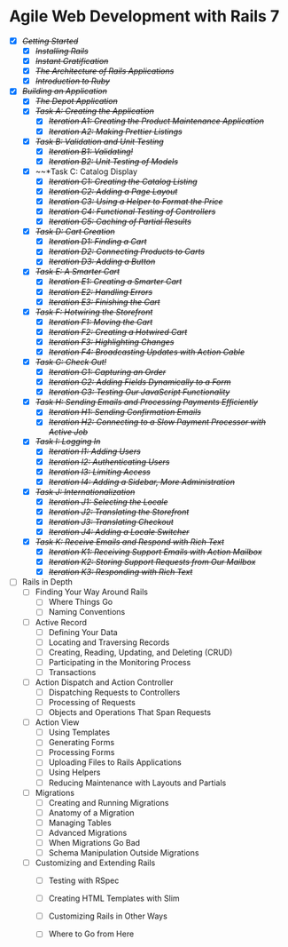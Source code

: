 # Agile Web Development with Rails 7

* [X] ~~*Getting Started*~~
  * [X] ~~*Installing Rails*~~
  * [X] ~~*Instant Gratification*~~
  * [X] ~~*The Architecture of Rails Applications*~~
  * [X] ~~*Introduction to Ruby*~~
* [X] ~~*Building an Application*~~
  * [X] ~~*The Depot Application*~~
  * [X] ~~*Task A: Creating the Application*~~
    * [X] ~~*Iteration A1: Creating the Product Maintenance Application*~~
    * [X] ~~*Iteration A2: Making Prettier Listings*~~
  * [X] ~~*Task B: Validation and Unit Testing*~~
    * [X] ~~*Iteration B1: Validating!*~~
    * [X] ~~*Iteration B2: Unit Testing of Models*~~
  * [X] ~~*Task C: Catalog Display
    * [X] ~~*Iteration C1: Creating the Catalog Listing*~~
    * [X] ~~*Iteration C2: Adding a Page Layout*~~
    * [X] ~~*Iteration C3: Using a Helper to Format the Price*~~
    * [X] ~~*Iteration C4: Functional Testing of Controllers*~~
    * [X] ~~*Iteration C5: Caching of Partial Results*~~
  * [X] ~~*Task D: Cart Creation*~~
    * [X] ~~*Iteration D1: Finding a Cart*~~
    * [X] ~~*Iteration D2: Connecting Products to Carts*~~
    * [X] ~~*Iteration D3: Adding a Button*~~
  * [X] ~~*Task E: A Smarter Cart*~~
    * [X] ~~*Iteration E1: Creating a Smarter Cart*~~
    * [X] ~~*Iteration E2: Handling Errors*~~
    * [X] ~~*Iteration E3: Finishing the Cart*~~
  * [X] ~~*Task F: Hotwiring the Storefront*~~
    * [X] ~~*Iteration F1: Moving the Cart*~~
    * [X] ~~*Iteration F2: Creating a Hotwired Cart*~~
    * [X] ~~*Iteration F3: Highlighting Changes*~~
    * [X] ~~*Iteration F4: Broadcasting Updates with Action Cable*~~
  * [X] ~~*Task G: Check Out!*~~
    * [X] ~~*Iteration G1: Capturing an Order*~~
    * [X] ~~*Iteration G2: Adding Fields Dynamically to a Form*~~
    * [X] ~~*Iteration G3: Testing Our JavaScript Functionality*~~
  * [X] ~~*Task H: Sending Emails and Processing Payments Efficiently*~~
    * [X] ~~*Iteration H1: Sending Confirmation Emails*~~
    * [X] ~~*Iteration H2: Connecting to a Slow Payment Processor with Active Job*~~
  * [X] ~~*Task I: Logging In*~~
    * [X] ~~*Iteration I1: Adding Users*~~
    * [X] ~~*Iteration I2: Authenticating Users*~~
    * [X] ~~*Iteration I3: Limiting Access*~~
    * [x] ~~*Iteration I4: Adding a Sidebar, More Administration*~~
  * [X] ~~*Task J: Internationalization*~~
    * [X] ~~*Iteration J1: Selecting the Locale*~~
    * [X] ~~*Iteration J2: Translating the Storefront*~~
    * [X] ~~*Iteration J3: Translating Checkout*~~
    * [X] ~~*Iteration J4: Adding a Locale Switcher*~~
  * [X] ~~*Task K: Receive Emails and Respond with Rich Text*~~
    * [X] ~~*Iteration K1: Receiving Support Emails with Action Mailbox*~~
    * [X] ~~*Iteration K2: Storing Support Requests from Our Mailbox*~~
    * [X] ~~*Iteration K3: Responding with Rich Text*~~
* [ ] Rails in Depth
  * [ ] Finding Your Way Around Rails
    * [ ] Where Things Go
    * [ ] Naming Conventions
  * [ ] Active Record
    * [ ] Defining Your Data
    * [ ] Locating and Traversing Records
    * [ ] Creating, Reading, Updating, and Deleting (CRUD)
    * [ ] Participating in the Monitoring Process
    * [ ] Transactions
  * [ ] Action Dispatch and Action Controller
    * [ ] Dispatching Requests to Controllers
    * [ ] Processing of Requests
    * [ ] Objects and Operations That Span Requests
  * [ ] Action View
    * [ ] Using Templates
    * [ ] Generating Forms
    * [ ] Processing Forms
    * [ ] Uploading Files to Rails Applications
    * [ ] Using Helpers
    * [ ] Reducing Maintenance with Layouts and Partials
  * [ ] Migrations
    * [ ] Creating and Running Migrations
    * [ ] Anatomy of a Migration
    * [ ] Managing Tables
    * [ ] Advanced Migrations
    * [ ] When Migrations Go Bad
    * [ ] Schema Manipulation Outside Migrations
  * [ ] Customizing and Extending Rails
    * [ ] Testing with RSpec
    * [ ] Creating HTML Templates with Slim
    * [ ] Customizing Rails in Other Ways
    * [ ] Where to Go from Here


    